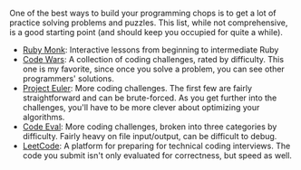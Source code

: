 One of the best ways to build your programming chops is to get a lot of
practice solving problems and puzzles. This list, while not
comprehensive, is a good starting point (and should keep you occupied
for quite a while).

- [Ruby Monk][ruby-monk]: Interactive lessons from beginning to intermediate Ruby
- [Code Wars][code-wars]: A collection of coding challenges, rated by difficulty. This one is my favorite, since once you solve a problem, you can see other programmers' solutions.
- [Project Euler][project-euler]: More coding challenges. The first few are fairly straightforward and can be brute-forced. As you get further into the challenges, you'll have to be more clever about optimizing your algorithms.
- [Code Eval][code-eval]: More coding challenges, broken into three categories by difficulty. Fairly heavy on file input/output, can be difficult to debug.
- [LeetCode][leetcode]: A platform for preparing for technical coding interviews. The code you submit isn't only evaluated for correctness, but speed as well.

[ruby-monk]: http://rubymonk.com
[code-wars]: http://codewars.com
[project-euler]: http://projecteuler.net
[code-eval]: http://codeeval.com
[leetcode]: https://leetcode.com
